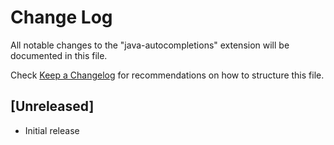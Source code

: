 # Change Log

All notable changes to the "java-autocompletions" extension will be documented in this file.

Check [Keep a Changelog](http://keepachangelog.com/) for recommendations on how to structure this file.

## [Unreleased]

- Initial release